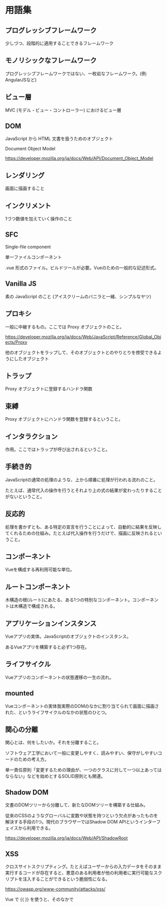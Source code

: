 # 用語集

## プログレッシブフレームワーク

少しづつ、段階的に適用することできるフレームワーク

## モノリシックなフレームワーク

プログレッシブフレームワークではない、一枚岩なフレームワーク。(例: AngularJSなど)

## ビュー層

MVC (モデル・ビュー・コントローラー) におけるビュー層

## DOM

JavaScript から HTML 文書を扱うためのオブジェクト

Document Object Model

https://developer.mozilla.org/ja/docs/Web/API/Document_Object_Model

## レンダリング

画面に描画すること

## インクリメント

1づつ数値を加えていく操作のこと

## SFC

Single-file component

単一ファイルコンポーネント

.vue 形式のファイル。ビルドツールが必要。Vueのための一般的な記述形式。

## Vanilla JS

素の JavaScript のこと (アイスクリームのバニラと一緒、シンプルなヤツ)

## プロキシ

一般に中継するもの。ここでは Proxy オブジェクトのこと。

https://developer.mozilla.org/ja/docs/Web/JavaScript/Reference/Global_Objects/Proxy

他のオブジェクトをラップして、そのオブジェクトとのやりとりを傍受できるようにしたオブジェクト

## トラップ

Proxy オブジェクトに登録するハンドラ関数

## 束縛

Proxy オブジェクトにハンドラ関数を登録するということ。

## インタラクション

作用。ここではトラップが呼び出されるということ。

## 手続き的

JavaScriptの通常の処理のような、上から順番に処理が行われる流れのこと。

たとえば、通常代入の操作を行うとそれより上の式の結果が変わったりすることがないということ。

## 反応的

処理を書かずとも、ある特定の宣言を行うことによって、自動的に結果を反映してくれるための仕組み。たとえば代入操作を行うだけで、描画に反映されるということ。

## コンポーネント

Vueを構成する再利用可能な単位。

## ルートコンポーネント

木構造の根(ルート)にあたる、ある1つの特別なコンポーネント。コンポーネントは木構造で構成される。

## アプリケーションインスタンス

Vueアプリの実体。JavaScriptのオブジェクトのインスタンス。

あるVueアプリを構築すると必ず1つ存在。

## ライフサイクル

Vueアプリのコンポーネントの状態遷移の一生の流れ。

## mounted

Vueコンポーネントの実体我実際のDOMのなかに割り当てられて画面に描画された、というライフサイクルのなかの状態のひとつ。

## 関心の分離

関心とは、何をしたいか。それを分離すること。

ソフトウェア工学において一般に変更しやすく、読みやすい、保守がしやすいコードのための考え方。

単一責任原則「変更するための理由が、一つのクラスに対して一つ以上あってはならない」などを始めとするSOLID原則とも関連。

## Shadow DOM

文書のDOMツリーから分離して、新たなDOMツリーを構築する仕組み。

従来のCSSのようなグローバルに変数や状態を持つという欠点があったものを解決する手段の1つ。現代のブラウザーではShadow DOM APIというインターフェイスから利用できる。

https://developer.mozilla.org/ja/docs/Web/API/ShadowRoot

## XSS

クロスサイトスクリプティング。たとえばユーザーからの入力データをそのまま実行するコードが存在すると、悪意のある利用者が他の利用者に実行可能なスクリプトを注入することができるという脆弱性になる。

https://owasp.org/www-community/attacks/xss/

Vue で {{ }} を使うと、そのなかで <script> 等の実行可能な文字列はそのまま注入されるわけではなく表示されるだけの形式に変換される。一方でv-htmlディレクティブを使うと、そのなかで実行可能な文字列はそのまま実行されうる。
  
## イベントハンドリング

ユーザーからのクリック操作や入力操作など、外部から与えられた特定のタイミングでJavaScriptの処理を行うこと。

Vueでは v-on (省略記法: @) ディレクティブによって行う。

(⇔ テンプレートやデータバインディング: JavaScriptのオブジェクトをもとに画面を介してユーザーに情報を与える)


## 購読

特定のイベントにJavaScriptの関数やオブジェクトを対応付けること。

## ハンドラ

イベントに対応付ける関数やオブジェクトのこと。
